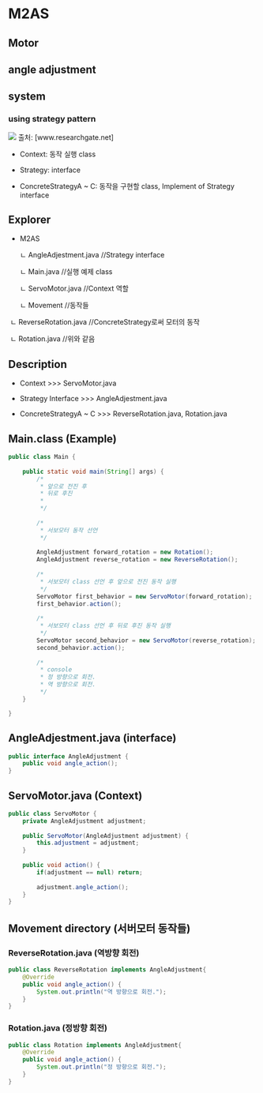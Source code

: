 # M2AS
## Motor 

## angle adjustment 

## system 

### using strategy pattern



<img src="https://www.researchgate.net/profile/Abbas_Rasoolzadegan/publication/257482232/figure/fig3/AS:614100669304854@1523424417759/The-structure-of-the-Strategy-pattern-It-provides-broadcast-communication-A-subject.png">
출처: [www.researchgate.net]



* Context: 동작 실행 class

* Strategy: interface

* ConcreteStrategyA ~ C: 동작을 구현할 class, Implement of Strategy interface



## Explorer

* M2AS

   ㄴ AngleAdjestment.java //Strategy interface

   ㄴ Main.java  //실행 예제 class

   ㄴ ServoMotor.java  //Context 역할

   ㄴ Movement  //동작들

​	   ㄴ ReverseRotation.java  //ConcreteStrategy로써 모터의 동작

​	   ㄴ Rotation.java  //위와 같음



## Description

* Context >>> ServoMotor.java

* Strategy Interface >>> AngleAdjestment.java

* ConcreteStrategyA ~ C >>> ReverseRotation.java, Rotation.java

## Main.class (Example)

```java
public class Main {
	
	public static void main(String[] args) {
		/*
		 * 앞으로 전진 후
		 * 뒤로 후진
		 * 
		 */
		
		/*
		 * 서보모터 동작 선언
		 */
		
		AngleAdjustment forward_rotation = new Rotation();
		AngleAdjustment reverse_rotation = new ReverseRotation();
		
		/*
		 * 서보모터 class 선언 후 앞으로 전진 동작 실행
		 */
		ServoMotor first_behavior = new ServoMotor(forward_rotation);
		first_behavior.action();
		
		/*
		 * 서보모터 class 선언 후 뒤로 후진 동작 실행
		 */
		ServoMotor second_behavior = new ServoMotor(reverse_rotation);
		second_behavior.action();
		
       	/*
		 * console
		 * 정 방향으로 회전.
		 * 역 방향으로 회전.
		 */
	}

}
```



## AngleAdjestment.java (interface)

```java
public interface AngleAdjustment {
	public void angle_action();
}
```



## ServoMotor.java (Context)

```java
public class ServoMotor {
	private AngleAdjustment adjustment;
	
	public ServoMotor(AngleAdjustment adjustment) {
		this.adjustment = adjustment;
	}
	
	public void action() {
		if(adjustment == null) return;
		
		adjustment.angle_action();
	}
}
```



## Movement directory (서버모터 동작들)

### ReverseRotation.java (역방향 회전)

```java
public class ReverseRotation implements AngleAdjustment{
	@Override
	public void angle_action() {
		System.out.println("역 방향으로 회전.");
	}
}
```

### Rotation.java (정방향 회전)

```java
public class Rotation implements AngleAdjustment{
	@Override
	public void angle_action() {
		System.out.println("정 방향으로 회전.");
	}	
}
```